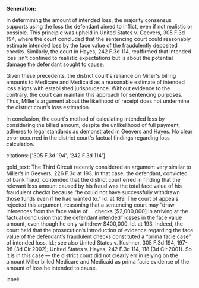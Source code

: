 **Generation:**

In determining the amount of intended loss, the majority consensus supports using the loss the defendant aimed to inflict, even if not realistic or possible. This principle was upheld in United States v. Geevers, 305 F.3d 194, where the court concluded that the sentencing court could reasonably estimate intended loss by the face value of the fraudulently deposited checks. Similarly, the court in Hayes, 242 F.3d 114, reaffirmed that intended loss isn't confined to realistic expectations but is about the potential damage the defendant sought to cause.

Given these precedents, the district court's reliance on Miller's billing amounts to Medicare and Medicaid as a reasonable estimate of intended loss aligns with established jurisprudence. Without evidence to the contrary, the court can maintain this approach for sentencing purposes. Thus, Miller's argument about the likelihood of receipt does not undermine the district court’s loss estimation.

In conclusion, the court's method of calculating intended loss by considering the billed amount, despite the unlikelihood of full payment, adheres to legal standards as demonstrated in Geevers and Hayes. No clear error occurred in the district court's factual findings regarding loss calculation.

citations: ['305 F.3d 194', '242 F.3d 114']

gold_text: The Third Circuit recently considered an argument very similar to Miller’s in Geevers, 226 F.3d at 193. In that case, the defendant, convicted of bank fraud, contended that the district court erred in finding that the relevant loss amount caused by his fraud was the total face value of his fraudulent checks because “he could not have successfully withdrawn those funds even if he had wanted to.” Id. at 189. The court of appeals rejected this argument, reasoning that a sentencing court may “draw inferences from the face value of ... checks [$2,000,000] in arriving at the factual conclusion that the defendant intended” losses in the face value amount, even though he only withdrew $400,000. Id. at 193. Indeed, the court held that the prosecution’s introduction of evidence regarding the face value of the defendant’s fraudulent checks constituted a “prima facie case” of intended loss. Id.; see also United States v. Kushner, 305 F.3d 194, 197-98 (3d Cir.2002); United States v. Hayes, 242 F.3d 114, 118 (3d Cir.2001). So it is in this case — the district court did not clearly err in relying on the amount Miller billed Medicare and Medicaid as prima facie evidence of the amount of loss he intended to cause.

label: 
